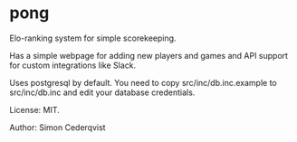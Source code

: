 # pong

Elo-ranking system for simple scorekeeping.

Has a simple webpage for adding new players and games and API support for custom integrations like Slack.

Uses postgresql by default. You need to copy src/inc/db.inc.example to src/inc/db.inc and edit your database credentials.

License: MIT.

Author: Simon Cederqvist

